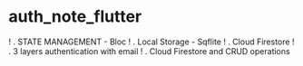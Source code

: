 # auth_note_flutter

! . STATE MANAGEMENT - Bloc
! . Local Storage - Sqflite
! . Cloud Firestore
! . 3 layers authentication with email
! . Cloud Firestore and CRUD operations
